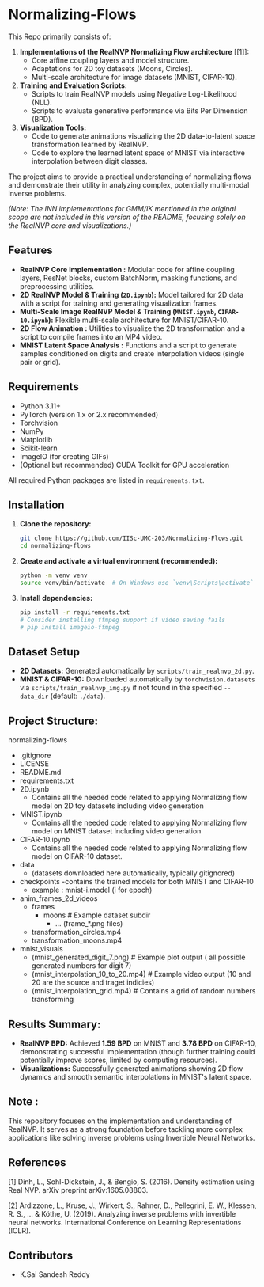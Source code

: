# Normalizing-Flows
This Repo primarily consists of:

1.  **Implementations of the RealNVP Normalizing Flow architecture** \[[1]\]:
    *   Core affine coupling layers and model structure.
    *   Adaptations for 2D toy datasets (Moons, Circles).
    *   Multi-scale architecture for image datasets (MNIST, CIFAR-10).
2.  **Training and Evaluation Scripts:**
    *   Scripts to train RealNVP models using Negative Log-Likelihood (NLL).
    *   Scripts to evaluate generative performance via Bits Per Dimension (BPD).
3.  **Visualization Tools:**
    *   Code to generate animations visualizing the 2D data-to-latent space transformation learned by RealNVP.
    *   Code to explore the learned latent space of MNIST via interactive interpolation between digit classes.

The project aims to provide a practical understanding of normalizing flows and demonstrate their utility in analyzing complex, potentially multi-modal inverse problems.

*(Note: The INN implementations for GMM/IK mentioned in the original scope are not included in this version of the README, focusing solely on the RealNVP core and visualizations.)*

## Features

*   **RealNVP Core Implementation :** Modular code for affine coupling layers, ResNet blocks, custom BatchNorm, masking functions, and preprocessing utilities.
*   **2D RealNVP Model & Training (`2D.ipynb`):** Model tailored for 2D data with a script for training and generating visualization frames.
*   **Multi-Scale Image RealNVP Model & Training (`MNIST.ipynb`, `CIFAR-10.ipynb`):** Flexible multi-scale architecture for MNIST/CIFAR-10.
*   **2D Flow Animation :** Utilities to visualize the 2D transformation and a script to compile frames into an MP4 video.
*   **MNIST Latent Space Analysis :** Functions and a script to generate samples conditioned on digits and create interpolation videos (single pair or grid).


## Requirements

*   Python 3.11+
*   PyTorch (version 1.x or 2.x recommended)
*   Torchvision
*   NumPy
*   Matplotlib
*   Scikit-learn
*   ImageIO (for creating GIFs)
*   (Optional but recommended) CUDA Toolkit for GPU acceleration

All required Python packages are listed in `requirements.txt`.

## Installation

1.  **Clone the repository:**
    ```bash
    git clone https://github.com/IISc-UMC-203/Normalizing-Flows.git
    cd normalizing-flows
    ```

2.  **Create and activate a virtual environment (recommended):**
    ```bash
    python -m venv venv
    source venv/bin/activate  # On Windows use `venv\Scripts\activate`
    ```

3.  **Install dependencies:**
    ```bash
    pip install -r requirements.txt
    # Consider installing ffmpeg support if video saving fails
    # pip install imageio-ffmpeg
    ```

## Dataset Setup

*   **2D Datasets:** Generated automatically by `scripts/train_realnvp_2d.py`.
*   **MNIST & CIFAR-10:** Downloaded automatically by `torchvision.datasets` via `scripts/train_realnvp_img.py` if not found in the specified `--data_dir` (default: `./data`).

## Project Structure:

normalizing-flows
  - .gitignore
  - LICENSE
  - README.md
  - requirements.txt
  - 2D.ipynb
      -  Contains all the needed code related to applying Normalizing flow model on 2D toy datasets including video generation
  - MNIST.ipynb
      - Contains all the needed code related to applying Normalizing flow model on MNIST dataset including video generation
  - CIFAR-10.ipynb
      -  Contains all the needed code related to applying Normalizing flow model on CIFAR-10 dataset.
  - data
      - (datasets downloaded here automatically, typically gitignored)
  - checkpoints
      -contains the trained models for both MNIST and CIFAR-10
      - example : mnist-i.model (i for epoch)
   - anim_frames_2d_videos
       - frames
           - moons         # Example dataset subdir
               - ... (frame_*.png files)
       - transformation_circles.mp4
       - transformation_moons.mp4
   - mnist_visuals
       - (mnist_generated_digit_7.png)  # Example plot output ( all possible generated numbers for digit 7) 
       - (mnist_interpolation_10_to_20.mp4) # Example video output (10 and 20 are the source and traget indicies)
       - (mnist_interpolation_grid.mp4) # Contains a grid of random numbers transforming 


## Results Summary: 

*   **RealNVP BPD:** Achieved **1.59 BPD** on MNIST and **3.78 BPD** on CIFAR-10, demonstrating successful implementation (though further training could potentially improve scores, limited by computing resources).
*   **Visualizations:** Successfully generated animations showing 2D flow dynamics and smooth semantic interpolations in MNIST's latent space.

## Note : 

This repository focuses on the implementation and understanding of RealNVP. It serves as a strong foundation before tackling more complex applications like solving inverse problems using Invertible Neural Networks.
## References

[1] Dinh, L., Sohl-Dickstein, J., & Bengio, S. (2016). Density estimation using Real NVP. arXiv preprint arXiv:1605.08803.

[2] Ardizzone, L., Kruse, J., Wirkert, S., Rahner, D., Pellegrini, E. W., Klessen, R. S., ... & Köthe, U. (2019). Analyzing inverse problems with invertible neural networks. International Conference on Learning Representations (ICLR).

## Contributors

* K.Sai Sandesh Reddy 
